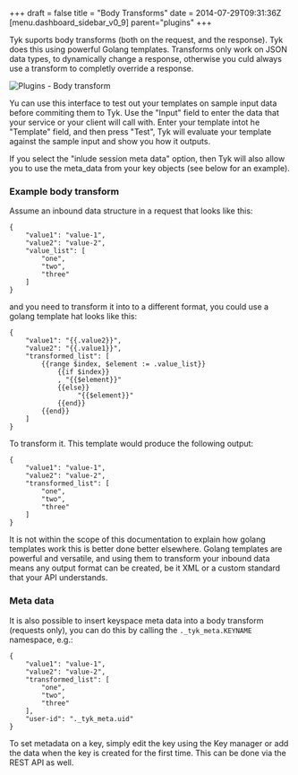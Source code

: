 +++
draft = false
title = "Body Transforms"
date = 2014-07-29T09:31:36Z
[menu.dashboard_sidebar_v0_9]
    parent="plugins"
+++

Tyk suports body transforms (both on the request, and the response). Tyk does this using powerful Golang templates. Transforms only work on JSON data types, to dynamically change a response, otherwise you culd always use a transform to completly override a response.

![Plugins - Body transform](/imgs/transforms.png)

Yu can use this interface to test out your templates on sample input data before commiting them to Tyk. Use the "Input" field to enter the data that your service or your client will call with. Enter your template intot he "Template" field, and then press "Test", Tyk will evaluate your template against the sample input and show you how it outputs.

If you select the "inlude session meta data" option, then Tyk will also allow you to use the meta_data from your key objects (see below for an example).

### Example body transform

Assume an inbound data structure in a request that looks like this:

    {
        "value1": "value-1",
        "value2": "value-2",
        "value_list": [
            "one",
            "two",
            "three"
        ]
    }

and you need to transform it into to a different format, you could use a golang template hat looks like this:

    {
        "value1": "{{.value2}}",
        "value2": "{{.value1}}",
        "transformed_list": [
            {{range $index, $element := .value_list}}
                {{if $index}}
                , "{{$element}}"
                {{else}}
                     "{{$element}}"
                {{end}}
            {{end}}
        ]
    }

To transform it. This template would produce the following output:

    {
        "value1": "value-1",
        "value2": "value-2",
        "transformed_list": [
            "one",
            "two",
            "three"
        ]
    }

It is not within the scope of this documentation to explain how golang templates work this is better done better elsewhere. Golang templates are powerful and versatile, and using them to transform your inbound data means any output format can be created, be it XML or a custom standard that your API understands.

### Meta data

It is also possible to insert keyspace meta data into a body transform (requests only), you can do this by calling the `._tyk_meta.KEYNAME` namespace, e.g.:

    {
        "value1": "value-1",
        "value2": "value-2",
        "transformed_list": [
            "one",
            "two",
            "three"
        ],
        "user-id": "._tyk_meta.uid"
    }

To set metadata on a key, simply edit the key using the Key manager or add the data when the key is created for the first time. This can be done via the REST API as well.
